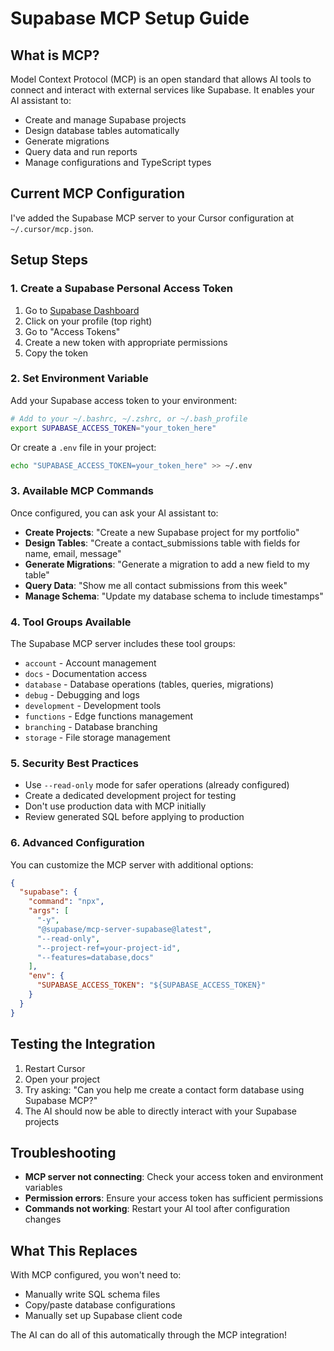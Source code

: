 # Supabase MCP Setup Guide

## What is MCP?

Model Context Protocol (MCP) is an open standard that allows AI tools to connect and interact with external services like Supabase. It enables your AI assistant to:

- Create and manage Supabase projects
- Design database tables automatically
- Generate migrations
- Query data and run reports
- Manage configurations and TypeScript types

## Current MCP Configuration

I've added the Supabase MCP server to your Cursor configuration at `~/.cursor/mcp.json`.

## Setup Steps

### 1. Create a Supabase Personal Access Token

1. Go to [Supabase Dashboard](https://supabase.com/dashboard)
2. Click on your profile (top right)
3. Go to "Access Tokens" 
4. Create a new token with appropriate permissions
5. Copy the token

### 2. Set Environment Variable

Add your Supabase access token to your environment:

```bash
# Add to your ~/.bashrc, ~/.zshrc, or ~/.bash_profile
export SUPABASE_ACCESS_TOKEN="your_token_here"
```

Or create a `.env` file in your project:

```bash
echo "SUPABASE_ACCESS_TOKEN=your_token_here" >> ~/.env
```

### 3. Available MCP Commands

Once configured, you can ask your AI assistant to:

- **Create Projects**: "Create a new Supabase project for my portfolio"
- **Design Tables**: "Create a contact_submissions table with fields for name, email, message"
- **Generate Migrations**: "Generate a migration to add a new field to my table"
- **Query Data**: "Show me all contact submissions from this week"
- **Manage Schema**: "Update my database schema to include timestamps"

### 4. Tool Groups Available

The Supabase MCP server includes these tool groups:

- `account` - Account management
- `docs` - Documentation access
- `database` - Database operations (tables, queries, migrations)
- `debug` - Debugging and logs
- `development` - Development tools
- `functions` - Edge functions management
- `branching` - Database branching
- `storage` - File storage management

### 5. Security Best Practices

- Use `--read-only` mode for safer operations (already configured)
- Create a dedicated development project for testing
- Don't use production data with MCP initially
- Review generated SQL before applying to production

### 6. Advanced Configuration

You can customize the MCP server with additional options:

```json
{
  "supabase": {
    "command": "npx",
    "args": [
      "-y",
      "@supabase/mcp-server-supabase@latest",
      "--read-only",
      "--project-ref=your-project-id",
      "--features=database,docs"
    ],
    "env": {
      "SUPABASE_ACCESS_TOKEN": "${SUPABASE_ACCESS_TOKEN}"
    }
  }
}
```

## Testing the Integration

1. Restart Cursor
2. Open your project
3. Try asking: "Can you help me create a contact form database using Supabase MCP?"
4. The AI should now be able to directly interact with your Supabase projects

## Troubleshooting

- **MCP server not connecting**: Check your access token and environment variables
- **Permission errors**: Ensure your access token has sufficient permissions
- **Commands not working**: Restart your AI tool after configuration changes

## What This Replaces

With MCP configured, you won't need to:
- Manually write SQL schema files
- Copy/paste database configurations
- Manually set up Supabase client code

The AI can do all of this automatically through the MCP integration!